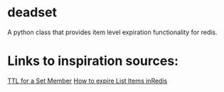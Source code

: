 # deadset

A python class that provides item level expiration functionality for redis.

# Links to inspiration sources:

[TTL for a Set Member](https://stackoverflow.com/questions/17060672/ttl-for-a-set-member)
[How to expire List Items inRedis](https://quickleft.com/blog/how-to-create-and-expire-list-items-in-redis/)


